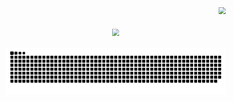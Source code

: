 <img align="right" src="https://visitor-badge.laobi.icu/badge?page_id=Daniel-Giao.Daniel-Giao" />

<h1 align="center">
    <img src="https://readme-typing-svg.herokuapp.com/?font=Righteous&size=35&center=true&vCenter=true&width=500&height=70&duration=4000&lines=Hi+There!+👋;+I'm+Daniel+Giao!;" />
</h1>

<p align="center">
  <picture>
    <source media="(prefers-color-scheme: dark)" ssrc="https://raw.githubusercontent.com/Daniel-Giao/Daniel-Giao/output/github-snake-dark.svg" />
    <source media="(prefers-color-scheme: light)" src="https://raw.githubusercontent.com/Daniel-Giao/Daniel-Giao/output/github-snake.svg" />
    <img alt="github-snake" src="https://raw.githubusercontent.com/Daniel-Giao/Daniel-Giao/output/github-snake.svg" />
  </picture>
</p>

<!--
**Daniel-Giao/Daniel-Giao** is a ✨ _special_ ✨ repository because its `README.md` (this file) appears on your GitHub profile.

Here are some ideas to get you started:

- 🔭 I’m currently working on ...
- 🌱 I’m currently learning ...
- 👯 I’m looking to collaborate on ...
- 🤔 I’m looking for help with ...
- 💬 Ask me about ...
- 📫 How to reach me: ...
- 😄 Pronouns: ...
- ⚡ Fun fact: ...
-->
